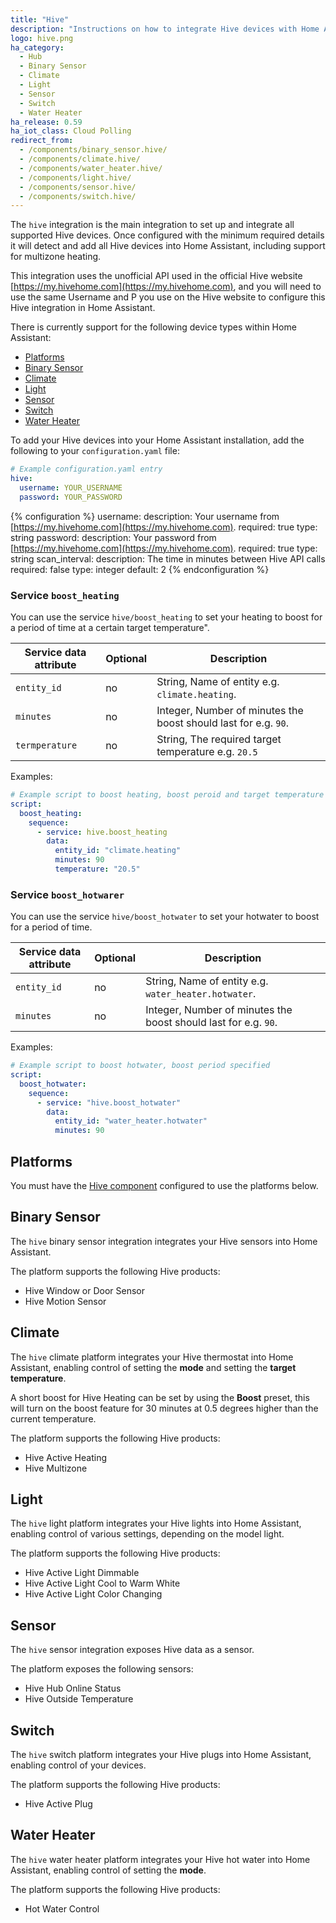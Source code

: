 ```yaml
---
title: "Hive"
description: "Instructions on how to integrate Hive devices with Home Assistant."
logo: hive.png
ha_category:
  - Hub
  - Binary Sensor
  - Climate
  - Light
  - Sensor
  - Switch
  - Water Heater
ha_release: 0.59
ha_iot_class: Cloud Polling
redirect_from:
  - /components/binary_sensor.hive/
  - /components/climate.hive/
  - /components/water_heater.hive/
  - /components/light.hive/
  - /components/sensor.hive/
  - /components/switch.hive/
---
```


The `hive` integration is the main integration to set up and integrate all supported Hive devices. Once configured with the minimum required details it will detect and add all    Hive devices into Home Assistant, including support for multizone heating.

This integration uses the unofficial API used in the official Hive website [https://my.hivehome.com](https://my.hivehome.com), and you will need to use the same Username and P    you use on the Hive website to configure this Hive integration in Home Assistant.

There is currently support for the following device types within Home Assistant:

- [Platforms](#platforms)
- [Binary Sensor](#binary-sensor)
- [Climate](#climate)
- [Light](#light)
- [Sensor](#sensor)
- [Switch](#switch)
- [Water Heater](#water-heater)

To add your Hive devices into your Home Assistant installation, add the following to your `configuration.yaml` file:

```yaml
# Example configuration.yaml entry
hive:
  username: YOUR_USERNAME
  password: YOUR_PASSWORD
```

{% configuration %}
username:
  description: Your username from [https://my.hivehome.com](https://my.hivehome.com).
  required: true
  type: string
password:
  description: Your password from [https://my.hivehome.com](https://my.hivehome.com).
  required: true
  type: string
scan_interval:
  description: The time in minutes between Hive API calls
  required: false
  type: integer
  default: 2
{% endconfiguration %}


### Service `boost_heating`

You can use the service `hive/boost_heating` to set your heating to boost for a period of time at a certain target temperature".

| Service data attribute | Optional | Description                                                     |
| ---------------------- | -------- | --------------------------------------------------------------- |
| `entity_id`            | no       | String, Name of entity e.g. `climate.heating`.                  |
| `minutes`              | no       | Integer, Number of minutes the boost should last for e.g. `90`. |
| `termperature`         | no       | String, The required target temperature e.g. `20.5`             |

Examples:

```yaml
# Example script to boost heating, boost peroid and target temperature specified.
script:
  boost_heating:
    sequence:
      - service: hive.boost_heating
        data:
          entity_id: "climate.heating"
          minutes: 90
          temperature: "20.5"
```

### Service `boost_hotwarer`

You can use the service `hive/boost_hotwater` to set your hotwater to boost for a period of time.

| Service data attribute | Optional | Description                                                     |
| ---------------------- | -------- | --------------------------------------------------------------- |
| `entity_id`            | no       | String, Name of entity e.g. `water_heater.hotwater`.            |
| `minutes`              | no       | Integer, Number of minutes the boost should last for e.g. `90`. |

Examples:

```yaml
# Example script to boost hotwater, boost period specified
script:
  boost_hotwater:
    sequence:
      - service: "hive.boost_hotwater"
        data:
          entity_id: "water_heater.hotwater"
          minutes: 90
```

## Platforms

<div class='note'>

You must have the [Hive component](/components/hive/) configured to use the platforms below.

</div>


## Binary Sensor

The `hive` binary sensor integration integrates your Hive sensors into Home Assistant.

The platform supports the following Hive products:

- Hive Window or Door Sensor
- Hive Motion Sensor

## Climate

The `hive` climate platform integrates your Hive thermostat into Home Assistant, enabling control of setting the **mode** and setting the **target temperature**.

A short boost for Hive Heating can be set by using the **Boost** preset, this will turn on the boost feature for 30 minutes at 0.5 degrees higher than the current temperature.

The platform supports the following Hive products:

- Hive Active Heating
- Hive Multizone

## Light

The `hive` light platform integrates your Hive lights into Home Assistant, enabling control of various settings, depending on the model light.

The platform supports the following Hive products:

- Hive Active Light Dimmable
- Hive Active Light Cool to Warm White
- Hive Active Light Color Changing

## Sensor

The `hive` sensor integration exposes Hive data as a sensor.

The platform exposes the following sensors:

- Hive Hub Online Status
- Hive Outside Temperature

## Switch

The `hive` switch platform integrates your Hive plugs into Home Assistant, enabling control of your devices.

The platform supports the following Hive products:

- Hive Active Plug

## Water Heater

The `hive` water heater platform integrates your Hive hot water into Home Assistant, enabling control of setting the **mode**.

The platform supports the following Hive products:

- Hot Water Control
